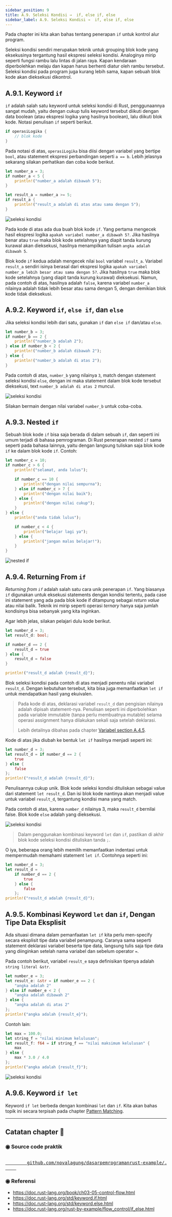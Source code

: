 ```yaml
---
sidebar_position: 9
title: A.9. Seleksi Kondisi →  if, else if, else
sidebar_label: A.9. Seleksi Kondisi →  if, else if, else
---
```


Pada chapter ini kita akan bahas tentang penerapan `if` untuk kontrol alur program.

Seleksi kondisi sendiri merupakan teknik untuk grouping blok kode yang eksekusinya tergantung hasil ekspresi seleksi kondisi.  Analoginya mirip seperti fungsi rambu lalu lintas di jalan raya. Kapan kendaraan diperbolehkan melaju dan kapan harus berhenti diatur oleh rambu tersebut. Seleksi kondisi pada program juga kurang lebih sama, kapan sebuah blok kode akan dieksekusi dikontrol.

## A.9.1. Keyword `if`

`if` adalah salah satu keyword untuk seleksi kondisi di Rust, penggunaannya sangat mudah, yaitu dengan cukup tulis keyword tersebut diikuti dengan data boolean (atau ekspresi logika yang hasilnya boolean), lalu diikuti blok kode. Notasi penulisan `if` seperti berikut.

```rust
if operasiLogika {
    // blok kode
}
```

Pada notasi di atas, `operasiLogika` bisa diisi dengan variabel yang bertipe `bool`, atau statement ekspresi perbandingan seperti `a == b`. Lebih jelasnya sekarang silakan perhatikan dan coba kode berikut.

```rust
let number_a = 3;
if number_a < 5 {
    println!("number_a adalah dibawah 5");
}

let result_a = number_a >= 5;
if result_a {
    println!("result_a adalah di atas atau sama dengan 5");
}
```

![seleksi kondisi](img/seleksi-kondisi-if-1.png)

Pada kode di atas ada dua buah blok kode `if`. Yang pertama mengecek hasil ekspresi logika `apakah variabel number_a dibawah 5?`. Jika hasilnya benar atau `true` maka blok kode setelahnya yang diapit tanda kurung kurawal akan dieksekusi, hasilnya menampilkan tulisan `angka adalah dibawah 5`.

Blok kode `if` kedua adalah mengecek nilai `bool` variabel `result_a`. Variabel `result_a` sendiri isinya berasal dari ekspresi logika `apakah variabel number_a lebih besar atau sama dengan 5?`. Jika hasilnya `true` maka blok kode setelahnya (yang diapit tanda kurung kurawal) dieksekusi. Namun, pada contoh di atas, hasilnya adalah `false`, karena variabel `number_a` nilainya adalah tidak lebih besar atau sama dengan 5, dengan demikian blok kode tidak dieksekusi.

## A.9.2. Keyword `if`, `else if`, dan `else`

Jika seleksi kondisi lebih dari satu, gunakan `if` dan `else if` dan/atau `else`.

```rust
let number_b = 3;
if number_b == 2 {
    println!("number_b adalah 2");
} else if number_b < 2 {
    println!("number_b adalah dibawah 2");
} else {
    println!("number_b adalah di atas 2");
}
```

Pada contoh di atas, `number_b` yang nilainya `3`, match dengan statement seleksi kondisi `else`, dengan ini maka statement dalam blok kode tersebut dieksekusi, text `number_b adalah di atas 2` muncul.

![seleksi kondisi](img/seleksi-kondisi-if-2.png)

Silakan bermain dengan nilai variabel `number_b` untuk coba-coba.

## A.9.3. Nested `if`

Sebuah blok kode `if` bisa saja berada di dalam sebuah `if`, dan seperti ini umum terjadi di bahasa pemrograman. Di Rust penerapan nested `if` sama seperti pada bahasa lainnya, yaitu dengan langsung tuliskan saja blok kode `if` ke dalam blok kode `if`. Contoh:

```rust
let number_c = 10;
if number_c > 6 {
    println!("selamat, anda lulus");

    if number_c == 10 {
        println!("dengan nilai sempurna");
    } else if number_c > 7 {
        println!("dengan nilai baik");
    } else {
        println!("dengan nilai cukup");
    }
} else {
    println!("anda tidak lulus");

    if number_c < 4 {
        println!("belajar lagi ya");
    } else {
        println!("jangan malas belajar!");
    }
}
```

![nested if](img/seleksi-kondisi-if-3.png)

## A.9.4. Returning From `if`

*Returning from `if`* adalah salah satu cara unik penerapan `if`. Yang biasanya `if` digunakan untuk eksekusi statements dengan kondisi tertentu, pada case ini statement yang ada pada blok kode if ditampung sebagai *return value* atau nilai balik. Teknik ini mirip seperti operasi *ternary* hanya saja jumlah kondisinya bisa sebanyak yang kita inginkan.

Agar lebih jelas, silakan pelajari dulu kode berikut.

```rust
let number_d = 3;
let result_d: bool;

if number_d == 2 {
    result_d = true
} else {
    result_d = false
}

println!("result_d adalah {result_d}");
```

Blok seleksi kondisi pada contoh di atas menjadi penentu nilai variabel `result_d`. Dengan kebutuhan tersebut, kita bisa juga memanfaatkan `let if` untuk mendapatkan hasil yang ekuivalen.

> Pada kode di atas, deklarasi variabel `result_d` dan pengisian nilainya adalah dipisah statement-nya. Penulisan seperti ini diperbolehkan pada variable immutable (tanpa perlu membuatnya mutable) selama operasi assignment hanya dilakukan sekali saja setelah deklarasi.
>
> Lebih detailnya dibahas pada chapter [Variabel section A.4.5](/basic/variabel#a45-deklarasi-variabel-tanpa-predefined-value).

Kode di atas jika diubah ke bentuk `let if` hasilnya menjadi seperti ini:

```rust
let number_d = 3;
let result_d = if number_d == 2 {
    true
} else {
    false
};
println!("result_d adalah {result_d}");
```

Penulisannya cukup unik. Blok kode seleksi kondisi dituliskan sebagai value dari statement `let result_d`. Dan isi blok kode nantinya akan menjadi value untuk variabel `result_d`, tergantung kondisi mana yang match.

Pada contoh di atas, karena `number_d` nilainya 3, maka `result_d` bernilai false. Blok kode `else` adalah yang dieksekusi.

![seleksi kondisi](img/seleksi-kondisi-if-4.png)

> Dalam penggunakan kombinasi keyword `let` dan `if`, pastikan di akhir blok kode seleksi kondisi dituliskan tanda `;`.

O iya, beberapa orang lebih memilih memanfaatkan indentasi untuk mempermudah memahami statement `let if`. Contohnya seperti ini:

```rust
let number_d = 3;
let result_d = 
    if number_d == 2 {
        true
    } else {
        false
    };
println!("result_d adalah {result_d}");
```

## A.9.5. Kombinasi Keyword `let` dan `if`, Dengan Tipe Data Eksplisit

Ada situasi dimana dalam pemanfaatan `let if` kita perlu men-specify secara eksplisit tipe data variabel penampung. Caranya sama seperti statement deklarasi variabel beserta tipe data, langsung tulis saja tipe data yang diinginkan setelah nama variabel dan sebelum operator `=`.

Pada contoh berikut, variabel `result_e` saya definisikan tipenya adalah `string literal &str`.

```rust
let number_e = 3;
let result_e: &str = if number_e == 2 {
    "angka adalah 2"
} else if number_e < 2 {
    "angka adalah dibawah 2"
} else {
    "angka adalah di atas 2"
};
println!("angka adalah {result_e}");
```

Contoh lain:

```rust
let max = 100.0;
let string_f = "nilai minimum kelulusan";
let result_f: f64 = if string_f == "nilai maksimum kelulusan" {
    max
} else {
    max * 3.0 / 4.0
};
println!("angka adalah {result_f}");
```

![seleksi kondisi](img/seleksi-kondisi-if-5.png)

## A.9.6. Keyword `if let`

Keyword `if let` berbeda dengan kombinasi `let` dan  `if`. Kita akan bahas topik ini secara terpisah pada chapter [Pattern Matching](/basic/pattern-matching).

---

## Catatan chapter 📑

### ◉ Source code praktik

<pre>
    <a href="https://github.com/novalagung/dasarpemrogramanrust-example/tree/master/seleksi_kondisi_if">
        github.com/novalagung/dasarpemrogramanrust-example/../seleksi_kondisi_if
    </a>
</pre>

### ◉ Referensi

- https://doc.rust-lang.org/book/ch03-05-control-flow.html
- https://doc.rust-lang.org/std/keyword.if.html
- https://doc.rust-lang.org/std/keyword.else.html
- https://doc.rust-lang.org/rust-by-example/flow_control/if_else.html
